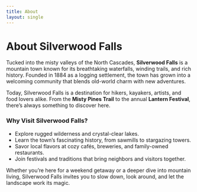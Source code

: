 ```yaml
---
title: About
layout: single
---
```


# About Silverwood Falls

Tucked into the misty valleys of the North Cascades, **Silverwood Falls** is a mountain town known for its breathtaking waterfalls, winding trails, and rich history. Founded in 1884 as a logging settlement, the town has grown into a welcoming community that blends old-world charm with new adventures.  

Today, Silverwood Falls is a destination for hikers, kayakers, artists, and food lovers alike. From the **Misty Pines Trail** to the annual **Lantern Festival**, there’s always something to discover here.  

### Why Visit Silverwood Falls?
- Explore rugged wilderness and crystal-clear lakes.  
- Learn the town’s fascinating history, from sawmills to stargazing towers.  
- Savor local flavors at cozy cafés, breweries, and family-owned restaurants.  
- Join festivals and traditions that bring neighbors and visitors together.  

Whether you’re here for a weekend getaway or a deeper dive into mountain living, Silverwood Falls invites you to slow down, look around, and let the landscape work its magic.  
